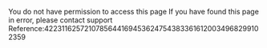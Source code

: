 You do not have permission to access this page If you have found this page in error, please contact support Reference:42231162572107856441694536247543833616120034968299102359